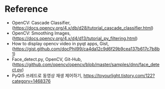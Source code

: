 # Reference
- OpenCV: Cascade Classifier, (https://docs.opencv.org/4.x/db/d28/tutorial_cascade_classifier.html)
- OpenCV: Smoothing Images, (https://docs.opencv.org/4.x/d4/d13/tutorial_py_filtering.html)
- How to display opencv video in pyqt apps, Gist, 
(https://gist.github.com/docPhil99/ca4da12c9d6f29b9cea137b617c7b8b1)
- Face_detect.py, OpenCV, Git-Hub, (https://github.com/opencv/opencv/blob/master/samples/dnn/face_detect.py)
- PyQt5 쓰레드로 동영상 재생 제어하기, https://toyourlight.tistory.com/122?category=1468376
